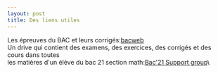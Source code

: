 ```yaml
---
layout: post
title: Des liens utiles
---
```

Les épreuves du BAC et leurs corrigés:[bacweb](http://www.bacweb.tn/)\
Un drive qui contient des examens, des exercices, des corrigés et des cours dans toutes\
les matières d'un élève du bac 21 section math:[Bac'21 Support group](https://drive.google.com/drive/folders/1SVKblvNKhom0MYyRLHjEqsPW3fevdus9)\


